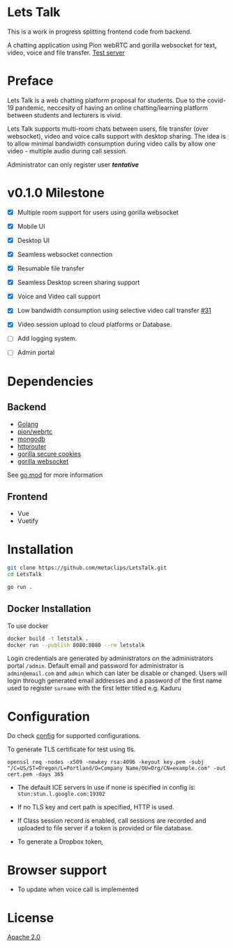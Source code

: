 # Lets Talk

This is a work in progress splitting frontend code from backend.

A chatting application using Pion webRTC and gorilla websocket for text, video, voice and file transfer. [Test server](https://unilag-letstalk.herokuapp.com)


# Preface

Lets Talk is a web chatting platform proposal for students. Due to the covid-19 pandemic, neccesity of having an online chatting/learning platform between students and lecturers is vivid.

Lets Talk supports multi-room chats between users, file transfer (over websocket), video and voice calls support with desktop sharing. The idea is to allow minimal bandwidth consumption during video calls by allow one video - multiple audio during call session.

Administrator can only register user ***tentative***


# v0.1.0 Milestone

- [x] Multiple room support for users using gorilla websocket

- [x] Mobile UI

- [x] Desktop UI

- [x] Seamless websocket connection

- [x] Resumable file transfer

- [x] Seamless Desktop screen sharing support

- [x] Voice and Video call support

- [x] Low bandwidth consumption using selective video call transfer [#31](https://github.com/metaclips/LetsTalk/issues/31)

- [x] Video session upload to cloud platforms or Database.

- [ ] Add logging system.

- [ ] Admin portal


# Dependencies

## Backend

 - [Golang](golang.org)
 - [pion/webrtc](https://github.com/pion/webrtc)
 - [mongodb](go.mongodb.org/mongo-driver)
 - [httprouter](github.com/julienschmidt/httprouter)
 - [gorilla secure cookies](github.com/gorilla/securecookie)
 - [gorilla websocket](github.com/gorilla/websocket)


See [go.mod](go.mod) for more information

## Frontend

 - Vue
 - Vuetify


# Installation
```bash
git clone https://github.com/metaclips/LetsTalk.git
cd LetsTalk

go run .
```

## Docker Installation
To use docker

```bash
docker build -t letstalk .
docker run --publish 8080:8080 --rm letstalk
```

Login credentials are generated by administrators on the administrators portal `/admin`. Default email and password for administrator is `admin@email.com` and `admin` which can later be disable or changed.
Users will login through generated email addresses and a password of the first name used to register  `surname` with the first letter titled e.g. Kaduru


# Configuration

Do check [config](config.json) for supported configurations.

To generate TLS certificate for test using tls.

` openssl req -nodes -x509 -newkey rsa:4096 -keyout key.pem -subj "/C=US/ST=Oregon/L=Portland/O=Company Name/OU=Org/CN=example.com" -out cert.pem -days 365 `

- The default ICE servers in use if none is specified in config is: `stun:stun.l.google.com:19302`

- If no TLS key and cert path is specified, HTTP is used.

- If Class session record is enabled, call sessions are recorded and uploaded to file server if a token is provided or file database.

- To generate a Dropbox token, 


# Browser support

- To update when voice call is implemented

# License

[Apache 2.0](LICENSE)
